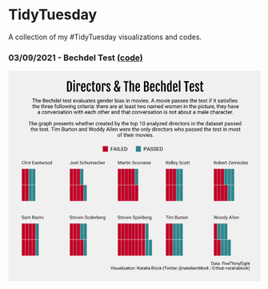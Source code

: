 # TidyTuesday
A collection of my #TidyTuesday visualizations and codes.

### 03/09/2021 - Bechdel Test [(code)](https://github.com/nataliablock/tidytuesday/blob/main/scripts/bechdel_script.R)

![./plots/bechdel_test.png](https://github.com/nataliablock/tidytuesday/blob/main/plots/bechdel_test.png)